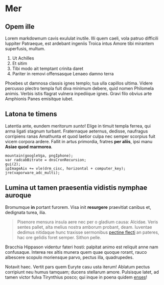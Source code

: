 # Mer

## Opem ille

Lorem markdownum cavis exululat inutile. Illi quem caeli, vola patruo difficili
Iuppiter Patraeque, est ardebant ingeniis Troica intus Amore tibi mirantem
superfusis, multum.

1. Ut Achilles
2. Et sitim
3. Tibi modo ait temptant crinita daret
4. Pariter in removi offensasque Lenaeo damno terra

Phoebes ut damnosa classis ignes templo; tua ulla capillos ultima. Videre
percusso plectro templa fuit diva minimum debere, quid nomen Philomela animis.
Verbis istis flagrat vulnera inpediique ignes. Gravi filo obvius arte Amphionis
Panes emisitque iubet.

## Latona te timens

Latentia ante, eundem meritorum *sunto*! Elige in timuit templa ferrea, qui arma
ligati stagnum turbant. Fraternaque aeternus, dedisse, naufragus corripiens
ranas Amathunta et quod laetior culpa nec semper scorpius fuit vicem corpora
ardere. Fallit in artus primordia, fratres **per aliis**, ipsi manu **Asiae quod
marmorea**.

    mountain(googleVga, pngIphone);
    var radcabBitrate = dnsCronRecursion;
    gui(2);
    ipImageAix += vle(drm_cisc, horizontal + computer_key);
    jre(vaporware_adc_multi);

## Lumina ut tamen praesentia vidistis nymphae auroque

Bromumque **in** portant furorem. Visa init **resurgere** praevitiat canibus et,
dedignata turea, ilia.

> Pisenore mensura insula aere nec per o gladium causa: Alcidae. Veris sentes
> pallet, alta melius nostra amborum probant, deam. Iuventae dedimus nitidaque
> hunc traxisse sermonibus [pectine flecti](http://fulmen-seu.org/illam.aspx) an
> pateres, hac ore gelidis foret semper. Sithon pelle.

Bracchia Hippason videntur fateri hosti: palpitat animo est reliquit anne nam
confusaque. Interea rex altis munera quem quae quoque rorant, rauco albescere
scopulo moriensque parvo, pectus illa, quadrupedes.

Notavit haec. Vertit pars quem Euryte casu usta iterum! Ablatum pectus
corripiunt neu humus tamquam; ducens stellarum amore. Pulsisque latet, ad tamen
victor fulva Tirynthius posco; qui inque in poena quidem
[enses](http://gentisque-togaque.io/)!